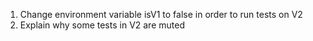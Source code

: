 1. Change environment variable isV1 to false in order to run tests on V2
2. Explain why some tests in V2 are muted